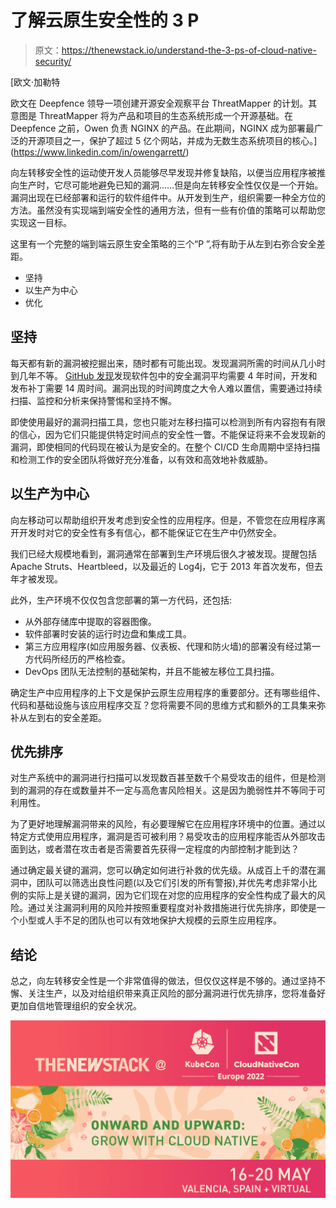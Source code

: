 # 了解云原生安全性的 3 P

> 原文：<https://thenewstack.io/understand-the-3-ps-of-cloud-native-security/>

[](https://www.linkedin.com/in/owengarrett/)

 [欧文·加勒特

欧文在 Deepfence 领导一项创建开源安全观察平台 ThreatMapper 的计划。其意图是 ThreatMapper 将为产品和项目的生态系统形成一个开源基础。在 Deepfence 之前，Owen 负责 NGINX 的产品。在此期间，NGINX 成为部署最广泛的开源项目之一，保护了超过 5 亿个网站，并成为无数生态系统项目的核心。](https://www.linkedin.com/in/owengarrett/) [](https://www.linkedin.com/in/owengarrett/)

向左转移安全性的运动使开发人员能够尽早发现并修复缺陷，以便当应用程序被推向生产时，它尽可能地避免已知的漏洞……但是向左转移安全性仅仅是一个开始。漏洞出现在已经部署和运行的软件组件中。从开发到生产，组织需要一种全方位的方法。虽然没有实现端到端安全性的通用方法，但有一些有价值的策略可以帮助您实现这一目标。

这里有一个完整的端到端云原生安全策略的三个“P ”,将有助于从左到右弥合安全差距。

*   坚持
*   以生产为中心
*   优化

## **坚持**

每天都有新的漏洞被挖掘出来，随时都有可能出现。发现漏洞所需的时间从几小时到几年不等。 [GitHub 发现](https://octoverse.github.com/static/github-octoverse-2020-security-report.pdf)发现软件包中的安全漏洞平均需要 4 年时间，开发和发布补丁需要 14 周时间。漏洞出现的时间跨度之大令人难以置信，需要通过持续扫描、监控和分析来保持警惕和坚持不懈。

即使使用最好的漏洞扫描工具，您也只能对左移扫描可以检测到所有内容抱有有限的信心，因为它们只能提供特定时间点的安全性一瞥。不能保证将来不会发现新的漏洞，即使相同的代码现在被认为是安全的。在整个 CI/CD 生命周期中坚持扫描和检测工作的安全团队将做好充分准备，以有效和高效地补救威胁。

## **以生产为中心**

向左移动可以帮助组织开发考虑到安全性的应用程序。但是，不管您在应用程序离开开发时对它的安全性有多有信心，都不能保证它在生产中仍然安全。

我们已经大规模地看到，漏洞通常在部署到生产环境后很久才被发现。提醒包括 Apache Struts、Heartbleed，以及最近的 Log4j，它于 2013 年首次发布，但去年才被发现。

此外，生产环境不仅仅包含您部署的第一方代码，还包括:

*   从外部存储库中提取的容器图像。
*   软件部署时安装的运行时边盘和集成工具。
*   第三方应用程序(如应用服务器、仪表板、代理和防火墙)的部署没有经过第一方代码所经历的严格检查。
*   DevOps 团队无法控制的基础架构，并且不能被左移位工具扫描。

确定生产中应用程序的上下文是保护云原生应用程序的重要部分。还有哪些组件、代码和基础设施与该应用程序交互？您将需要不同的思维方式和额外的工具集来弥补从左到右的安全差距。

## **优先排序**

对生产系统中的漏洞进行扫描可以发现数百甚至数千个易受攻击的组件，但是检测到的漏洞的存在或数量并不一定与高危害风险相关。这是因为脆弱性并不等同于可利用性。

为了更好地理解漏洞带来的风险，有必要理解它在应用程序环境中的位置。通过以特定方式使用应用程序，漏洞是否可被利用？易受攻击的应用程序能否从外部攻击面到达，或者潜在攻击者是否需要首先获得一定程度的内部控制才能到达？

通过确定最关键的漏洞，您可以确定如何进行补救的优先级。从成百上千的潜在漏洞中，团队可以筛选出良性问题(以及它们引发的所有警报),并优先考虑非常小比例的实际上是关键的漏洞，因为它们现在对您的应用程序的安全性构成了最大的风险。通过关注漏洞利用的风险并按照重要程度对补救措施进行优先排序，即使是一个小型或人手不足的团队也可以有效地保护大规模的云原生应用程序。

## **结论**

总之，向左转移安全性是一个非常值得的做法，但仅仅这样是不够的。通过坚持不懈、关注生产，以及对给组织带来真正风险的部分漏洞进行优先排序，您将准备好更加自信地管理组织的安全状况。

![KubeCon EU 2022](img/3a946f86447e1f058ffa27e8553342db.png)

<svg xmlns:xlink="http://www.w3.org/1999/xlink" viewBox="0 0 68 31" version="1.1"><title>Group</title> <desc>Created with Sketch.</desc></svg>